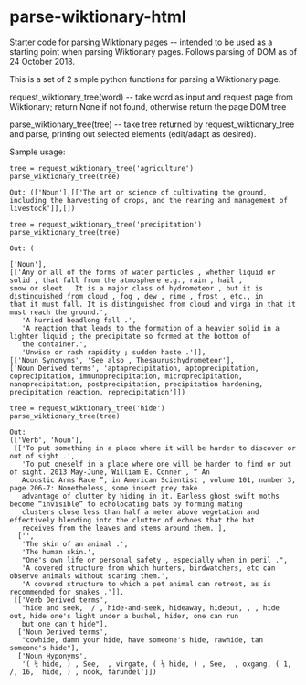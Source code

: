 # parse-wiktionary-html
Starter code for parsing Wiktionary pages -- intended to be used as a starting point when parsing Wiktionary pages. Follows parsing of DOM as of 24 October 2018.

This is a set of 2 simple python functions for parsing a Wiktionary page. 

request_wiktionary_tree(word) -- take word as input and request page from Wiktionary; return None if not found, otherwise return the page DOM tree

parse_wiktionary_tree(tree) -- take tree returned by request_wiktionary_tree and parse, printing out selected elements (edit/adapt as desired).

Sample usage:

```
tree = request_wiktionary_tree('agriculture')
parse_wiktionary_tree(tree)
```

```Out: (['Noun'],[['The art or science of cultivating the ground, including the harvesting of crops, and the rearing and management of livestock']],[])```

```
tree = request_wiktionary_tree('precipitation')
parse_wiktionary_tree(tree)
```

```
Out: (

['Noun'],
[['Any or all of the forms of water particles , whether liquid or solid , that fall from the atmosphere e.g., rain , hail ,
snow or sleet . It is a major class of hydrometeor , but it is distinguished from cloud , fog , dew , rime , frost , etc., in
that it must fall. It is distinguished from cloud and virga in that it must reach the ground.',
   'A hurried headlong fall .',
   'A reaction that leads to the formation of a heavier solid in a lighter liquid ; the precipitate so formed at the bottom of
   the container.',
   'Unwise or rash rapidity ; sudden haste .']],
[['Noun Synonyms', 'See also , Thesaurus:hydrometeor'],
['Noun Derived terms', 'aptaprecipitation, aptoprecipitation, coprecipitation, immunoprecipitation, microprecipitation,
nanoprecipitation, postprecipitation, precipitation hardening, precipitation reaction, reprecipitation']])
```

```
tree = request_wiktionary_tree('hide')
parse_wiktionary_tree(tree)
```

```
Out: 
(['Verb', 'Noun'],
 [['To put something in a place where it will be harder to discover or out of sight .',
   'To put oneself in a place where one will be harder to find or out of sight. 2013 May-June, William E. Conner , “ An
   Acoustic Arms Race ”, in American Scientist , volume 101, number 3, page 206-7: Nonetheless, some insect prey take
   advantage of clutter by hiding in it. Earless ghost swift moths become “invisible” to echolocating bats by forming mating
   clusters close less than half a meter above vegetation and effectively blending into the clutter of echoes that the bat
   receives from the leaves and stems around them.'],
  ['',
   'The skin of an animal .',
   'The human skin.',
   "One's own life or personal safety , especially when in peril .",
   'A covered structure from which hunters, birdwatchers, etc can observe animals without scaring them.',
   'A covered structure to which a pet animal can retreat, as is recommended for snakes .']],
 [['Verb Derived terms',
   "hide and seek,  / , hide-and-seek, hideaway, hideout, , , hide out, hide one's light under a bushel, hider, one can run
   but one can't hide"],
  ['Noun Derived terms',
   "cowhide, damn your hide, have someone's hide, rawhide, tan someone's hide"],
  ['Noun Hyponyms',
   '( ¼ hide, ) , See,  , virgate, ( ⅛ hide, ) , See,  , oxgang, ( 1, /, 16,  hide, ) , nook, farundel']])

